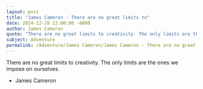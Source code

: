 ```yaml
---
layout: post
title: "James Cameron - There are no great limits to"
date: 2024-12-28 12:00:00 -0000
author: James Cameron
quote: "There are no great limits to creativity. The only limits are the ones we impose on ourselves."
subject: Adventure
permalink: /Adventure/James Cameron/James Cameron - There are no great limits to
---
```


There are no great limits to creativity. The only limits are the ones we impose on ourselves.

- James Cameron
